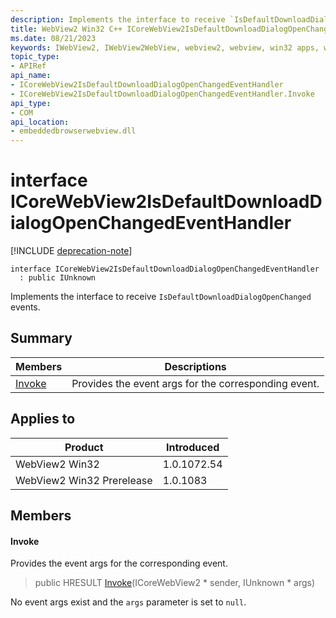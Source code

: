 ```yaml
---
description: Implements the interface to receive `IsDefaultDownloadDialogOpenChanged` events.
title: WebView2 Win32 C++ ICoreWebView2IsDefaultDownloadDialogOpenChangedEventHandler
ms.date: 08/21/2023
keywords: IWebView2, IWebView2WebView, webview2, webview, win32 apps, win32, edge, ICoreWebView2, ICoreWebView2Controller, browser control, edge html, ICoreWebView2IsDefaultDownloadDialogOpenChangedEventHandler
topic_type: 
- APIRef
api_name:
- ICoreWebView2IsDefaultDownloadDialogOpenChangedEventHandler
- ICoreWebView2IsDefaultDownloadDialogOpenChangedEventHandler.Invoke
api_type:
- COM
api_location:
- embeddedbrowserwebview.dll
---
```


# interface ICoreWebView2IsDefaultDownloadDialogOpenChangedEventHandler

[!INCLUDE [deprecation-note](../includes/deprecation-note.md)]

```
interface ICoreWebView2IsDefaultDownloadDialogOpenChangedEventHandler
  : public IUnknown
```

Implements the interface to receive `IsDefaultDownloadDialogOpenChanged` events.

## Summary

 Members                        | Descriptions
--------------------------------|---------------------------------------------
[Invoke](#invoke) | Provides the event args for the corresponding event.

## Applies to

Product                         | Introduced
--------------------------------|---------------------------------------------
WebView2 Win32            |    1.0.1072.54
WebView2 Win32 Prerelease |    1.0.1083

## Members

#### Invoke

Provides the event args for the corresponding event.

> public HRESULT [Invoke](#invoke)(ICoreWebView2 * sender, IUnknown * args)

No event args exist and the `args` parameter is set to `null`.

